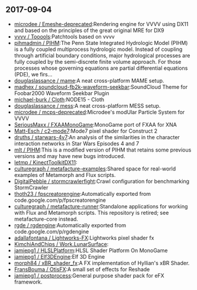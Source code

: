 ## 2017-09-04

* [microdee / Emeshe-deprecated](https://github.com/microdee/Emeshe-deprecated):Rendering engine for VVVV using DX11 and based on the principles of the great original MRE for DX9
* [vvvv / Tooools](https://github.com/vvvv/Tooools):Patchtools based on vvvv
* [pihmadmin / PIHM](https://github.com/pihmadmin/PIHM):The Penn State Integrated Hydrologic Model (PIHM) is a fully coupled multiprocess hydrologic model. Instead of coupling through artificial boundary conditions, major hydrological processes are fully coupled by the semi-discrete finite volume approach. For those processes whose governing equations are partial differential equations (PDE), we firs…
* [douglaslassance / mame](https://github.com/douglaslassance/mame):A neat cross-platform MAME setup.
* [madhex / soundcloud-fb2k-waveform-seekbar](https://github.com/madhex/soundcloud-fb2k-waveform-seekbar):SoundCloud Theme for Foobar2000 Waveform Seekbar Plugin
* [michael-burk / Cloth](https://github.com/michael-burk/Cloth):NODE15 - Cloth
* [douglaslassance / mess](https://github.com/douglaslassance/mess):A neat cross-platform MESS setup.
* [microdee / mcps-deprecated](https://github.com/microdee/mcps-deprecated):Microdee's modUlar Particle System for VVVV
* [SeriousMaxx / FXAAMonoGame](https://github.com/SeriousMaxx/FXAAMonoGame):MonoGame port of FXAA for XNA
* [Matt-Esch / c2-mode7](https://github.com/Matt-Esch/c2-mode7):Mode7 pixel shader for Construct 2
* [druths / starwars-4v7](https://github.com/druths/starwars-4v7):An analysis of the similarities in the character interaction networks in Star Wars Episodes 4 and 7
* [mlt / PIHM](https://github.com/mlt/PIHM):This is a modified version of PIHM that retains some previous versions and may have new bugs introduced.
* [letmp / KinectToolkitDX11](https://github.com/letmp/KinectToolkitDX11):
* [culturegraph / metafacture-examples](https://github.com/culturegraph/metafacture-examples):Shared space for real-world examples of Metamorph and Flux scripts.
* [DigitalPebble / stormcrawlerfight](https://github.com/DigitalPebble/stormcrawlerfight):Crawl configuration for benchmarking StormCrawler
* [thoth23 / fpscreatorengine](https://github.com/thoth23/fpscreatorengine):Automatically exported from code.google.com/p/fpscreatorengine
* [culturegraph / metafacture-runner](https://github.com/culturegraph/metafacture-runner):Standalone applications for working with Flux and Metamorph scripts. This repository is retired; see metafacture-core instead.
* [rgde / rgdengine](https://github.com/rgde/rgdengine):Automatically exported from code.google.com/p/rgdengine
* [adallafontana / Lightworks-FX](https://github.com/adallafontana/Lightworks-FX):Lightworks pixel shader fx
* [KimchiAndChips / Work.LunarSurface](https://github.com/KimchiAndChips/Work.LunarSurface):
* [jamiepg1 / HLSLPlatform](https://github.com/jamiepg1/HLSLPlatform):HLSL Shader Platform On MonoGame
* [jamiepg1 / Elf3DEngine](https://github.com/jamiepg1/Elf3DEngine):Elf 3D Engine
* [morph84 / xBR_shader_fx](https://github.com/morph84/xBR_shader_fx):A FX implementation of Hyllian's xBR Shader.
* [FransBouma / OtisFX](https://github.com/FransBouma/OtisFX):A small set of effects for Reshade
* [jamiepg1 / postprocess](https://github.com/jamiepg1/postprocess):General purpose shader pack for eFX framework.
